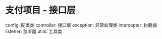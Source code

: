 # 支付项目 - 接口层
config: 配置类
controller: 接口层
exception: 异常处理类
intercepter: 拦截器
listener: 监听器
utils: 工具类
